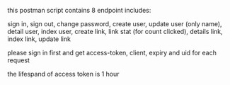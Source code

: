 this postman script contains 8 endpoint includes:

sign in, sign out, change password, create user, update user (only name), detail user, index user, create link, link stat (for count clicked), details link, index link, update link

please sign in first and get access-token, client, expiry and uid for each request 

the lifespand of access token is 1 hour